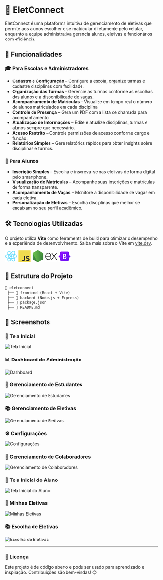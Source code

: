 # 🚀 EletConnect

EletConnect é uma plataforma intuitiva de gerenciamento de eletivas que permite aos alunos escolher e se matricular diretamente pelo celular, enquanto a equipe administrativa gerencia alunos, eletivas e funcionários com eficiência.

## 🚀 Funcionalidades

### 🎓 Para Escolas e Administradores
- **Cadastro e Configuração** – Configure a escola, organize turmas e cadastre disciplinas com facilidade.
- **Organização das Turmas** – Gerencie as turmas conforme as escolhas dos alunos e a disponibilidade de vagas.
- **Acompanhamento de Matrículas** – Visualize em tempo real o número de alunos matriculados em cada disciplina.
- **Controle de Presença** – Gera um PDF com a lista de chamada para acompanhamento.
- **Atualização de Informações** – Edite e atualize disciplinas, turmas e alunos sempre que necessário.
- **Acesso Restrito** – Controle permissões de acesso conforme cargo e função.
- **Relatórios Simples** – Gere relatórios rápidos para obter insights sobre disciplinas e turmas.

### 📱 Para Alunos
- **Inscrição Simples** – Escolha e inscreva-se nas eletivas de forma digital pelo smartphone.
- **Visualização de Matrículas** – Acompanhe suas inscrições e matrículas de forma transparente.
- **Acompanhamento de Vagas** – Monitore a disponibilidade de vagas em cada eletiva.
- **Personalização de Eletivas** – Escolha disciplinas que melhor se encaixam no seu perfil acadêmico.

## 🛠️ Tecnologias Utilizadas

O projeto utiliza **Vite** como ferramenta de build para otimizar o desempenho e a experiência de desenvolvimento. Saiba mais sobre o Vite em [vite.dev](https://vite.dev/).

<p align="left">
  <img src="https://raw.githubusercontent.com/devicons/devicon/master/icons/react/react-original.svg" alt="React" width="40" height="40"/> 
  <img src="https://raw.githubusercontent.com/devicons/devicon/master/icons/javascript/javascript-original.svg" alt="JavaScript" width="40" height="40"/> 
  <img src="https://raw.githubusercontent.com/devicons/devicon/master/icons/nodejs/nodejs-original.svg" alt="Node.js" width="40" height="40"/> 
  <img src="https://raw.githubusercontent.com/devicons/devicon/master/icons/express/express-original.svg" alt="Express" width="40" height="40"/> 
  <img src="https://raw.githubusercontent.com/devicons/devicon/master/icons/bootstrap/bootstrap-original.svg" alt="Bootstrap" width="40" height="40"/>
</p>

## 📂 Estrutura do Projeto

```
📂 eletconnect
 ├── 📂 frontend (React + Vite)
 ├── 📂 backend (Node.js + Express)
 ├── 📜 package.json
 ├── 📜 README.md
```

## 📸 Screenshots

### 🏫 Tela Inicial
![Tela Inicial](./screenshots/tela_inicial.png)

### 📊 Dashboard de Administração
![Dashboard](./screenshots/dashboard.png)

### 📜 Gerenciamento de Estudantes
![Gerenciamento de Estudantes](./screenshots/gerenciamento_estudantes.png)

### 📚 Gerenciamento de Eletivas
![Gerenciamento de Eletivas](./screenshots/gerenciamento_eletivas.png)

### ⚙️ Configurações
![Configurações](./screenshots/configuracoes.png)

### 👥 Gerenciamento de Colaboradores
![Gerenciamento de Colaboradores](./screenshots/gerenciamento_colaboradores.png)

### 📲 Tela Inicial do Aluno
![Tela Inicial do Aluno](./screenshots/tela_aluno_inicial.png)

### 📌 Minhas Eletivas
![Minhas Eletivas](./screenshots/tela_aluno_minhas_eletivas.png)

### 📚 Escolha de Eletivas
![Escolha de Eletivas](./screenshots/tela_aluno_escolha_eletivas.png)

---

### 📝 Licença

Este projeto é de código aberto e pode ser usado para aprendizado e inspiração. Contribuições são bem-vindas! 😊
